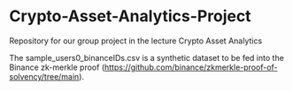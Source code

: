 # Crypto-Asset-Analytics-Project
Repository for our group project in the lecture Crypto Asset Analytics

The sample_users0_binanceIDs.csv is a synthetic dataset to be fed into the Binance zk-merkle proof (https://github.com/binance/zkmerkle-proof-of-solvency/tree/main). 
